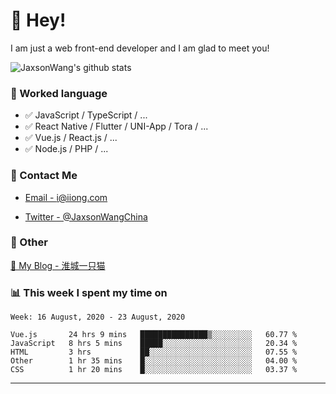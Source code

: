 # 👋 Hey!

I am just a web front-end developer and I am glad to meet you!

![JaxsonWang's github stats](https://github-readme-stats.vercel.app/api?username=JaxsonWang&&show_icons=true&&title_color=1abc9c&&icon_color=1abc9c)


### 📝 Worked language

- ✅ JavaScript / TypeScript / ...
- ✅ React Native / Flutter / UNI-App / Tora / ...
- ✅ Vue.js / React.js / ...
- ✅ Node.js / PHP / ...

### 📮 Contact Me

- [Email - i@iiong.com](mailto:i@iiong.com)

- [Twitter - @JaxsonWangChina](https://twitter.com/JaxsonWangChina)

### 🤪 Other

[📌 My Blog - 淮城一只猫](https://iiong.com)

### 📊 This week I spent my time on

<!--START_SECTION:waka-->
```text
Week: 16 August, 2020 - 23 August, 2020

Vue.js       24 hrs 9 mins   ███████████████▒░░░░░░░░░   60.77 % 
JavaScript   8 hrs 5 mins    █████░░░░░░░░░░░░░░░░░░░░   20.34 % 
HTML         3 hrs           ██░░░░░░░░░░░░░░░░░░░░░░░   07.55 % 
Other        1 hr 35 mins    █░░░░░░░░░░░░░░░░░░░░░░░░   04.00 % 
CSS          1 hr 20 mins    █░░░░░░░░░░░░░░░░░░░░░░░░   03.37 % 
```
<!--END_SECTION:waka-->

---
